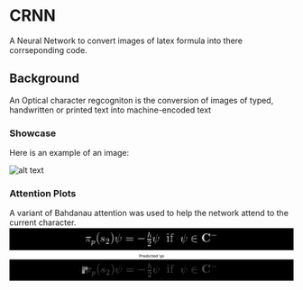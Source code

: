 # CRNN

A Neural Network to convert images of latex formula into there corrseponding code.

## Background

An Optical character regcogniton is the conversion of images of typed, handwritten or printed text into machine-encoded text

### Showcase

Here is an example of an image:

![alt text](src/model_outputs/test.png)

### Attention Plots

A variant of Bahdanau attention was used to help the network attend to the current character.
![The Image](src/model_outputs/attention_plots/att-1.png)
![The attention output at each step](src/model_outputs/attention_plots/att-1.gif)